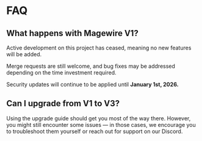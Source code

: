 # FAQ

## What happens with Magewire V1?

Active development on this project has ceased, meaning no new features will be added.

Merge requests are still welcome, and bug fixes may be addressed depending on the time investment required.

Security updates will continue to be applied until **January 1st, 2026.**

## Can I upgrade from V1 to V3?

Using the upgrade guide should get you most of the way there. However, you might still encounter some issues — in those cases,
we encourage you to troubleshoot them yourself or reach out for support on our Discord.
